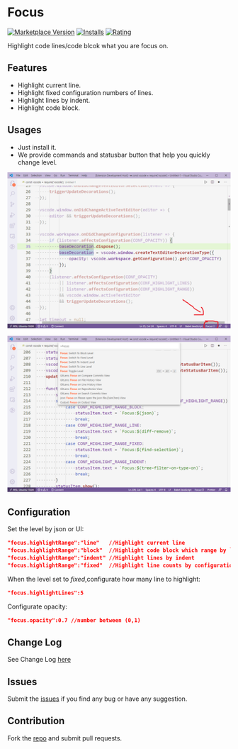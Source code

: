 # Focus

[![Marketplace Version](https://vsmarketplacebadge.apphb.com/version/QuanLi.focus.svg)](https://marketplace.visualstudio.com/items?itemName=QuanLi.focus) [![Installs](https://vsmarketplacebadge.apphb.com/installs/QuanLi.focus.svg)](https://marketplace.visualstudio.com/items?itemName=QuanLi.focus) [![Rating](https://vsmarketplacebadge.apphb.com/rating/QuanLi.focus.svg)](https://marketplace.visualstudio.com/items?itemName=QuanLi.focus)

Highlight code lines/code blcok what you are focus on.

## Features

* Highlight current line.
* Highlight fixed configuration numbers of lines.
* Highlight lines by indent.
* Highlight code block.

## Usages

* Just install it.
* We provide commands and statusbar button that help you quickly change level.

![Usage](images/usage01.png)


![Usage](images/usage02.png)


## Configuration

Set the level by json or UI:

``` json
"focus.highlightRange":"line"   //Highlight current line
"focus.highlightRange":"block"  //Highlight code block which range by `{` and `}`
"focus.highlightRange":"indent" //Highlight lines by indent
"focus.highlightRange":"fixed"  //Highlight line counts by configuration
```

When the level set to *fixed*,configurate how many line to highlight:

``` json
"focus.highlightLines":5
```

Configurate opacity:

``` json
"focus.opacity":0.7 //number between (0,1)
```


## Change Log
See Change Log [here](CHANGELOG.md)

## Issues
Submit the [issues](https://github.com/mzzw/focus/issues) if you find any bug or have any suggestion.

## Contribution
Fork the [repo](https://github.com/mzzw/focus) and submit pull requests.
